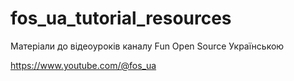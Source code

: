 # fos_ua_tutorial_resources
Матеріали до відеоуроків каналу Fun Open Source Українською

https://www.youtube.com/@fos_ua

